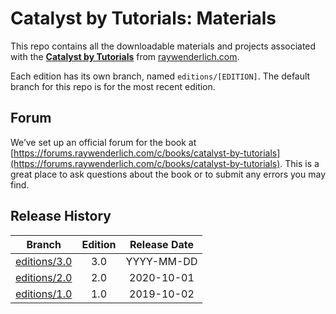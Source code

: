 # Catalyst by Tutorials: Materials


This repo contains all the downloadable materials and projects associated with the **[Catalyst by Tutorials](https://www.raywenderlich.com/books/catalyst-by-tutorials)** from [raywenderlich.com](https://www.raywenderlich.com).

Each edition has its own branch, named `editions/[EDITION]`. The default branch for this repo is for the most recent edition.

## Forum

We’ve set up an official forum for the book at [https://forums.raywenderlich.com/c/books/catalyst-by-tutorials](https://forums.raywenderlich.com/c/books/catalyst-by-tutorials). This is a great place to ask questions about the book or to submit any errors you may find.

## Release History

| Branch                                                                           | Edition | Release Date |
| -------------------------------------------------------------------------------- |:-------:|:------------:|
| [editions/3.0](https://github.com/raywenderlich/cat-materials/tree/editions/3.0) | 3.0     | YYYY-MM-DD   |
| [editions/2.0](https://github.com/raywenderlich/cat-materials/tree/editions/2.0) | 2.0     | 2020-10-01   |
| [editions/1.0](https://github.com/raywenderlich/cat-materials/tree/editions/1.0) | 1.0     | 2019-10-02   |

